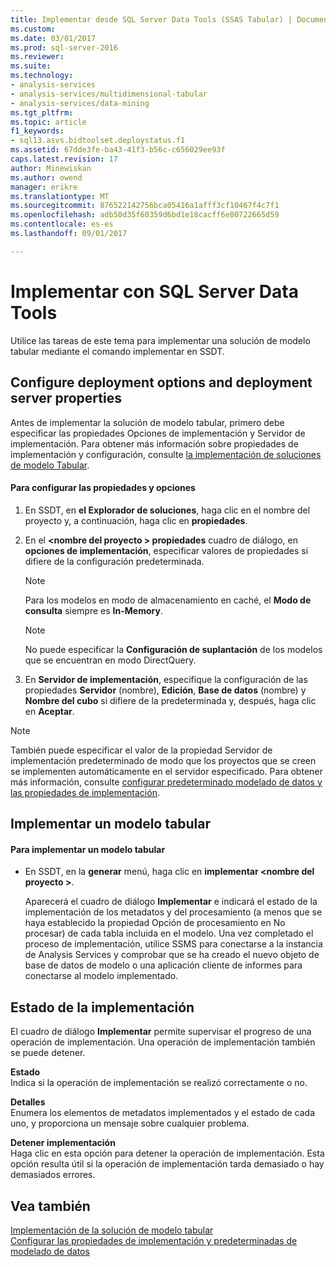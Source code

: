 ```yaml
---
title: Implementar desde SQL Server Data Tools (SSAS Tabular) | Documentos de Microsoft
ms.custom: 
ms.date: 03/01/2017
ms.prod: sql-server-2016
ms.reviewer: 
ms.suite: 
ms.technology:
- analysis-services
- analysis-services/multidimensional-tabular
- analysis-services/data-mining
ms.tgt_pltfrm: 
ms.topic: article
f1_keywords:
- sql13.asvs.bidtoolset.deploystatus.f1
ms.assetid: 67dde3fe-ba43-41f3-b56c-c656029ee93f
caps.latest.revision: 17
author: Minewiskan
ms.author: owend
manager: erikre
ms.translationtype: MT
ms.sourcegitcommit: 876522142756bca05416a1afff3cf10467f4c7f1
ms.openlocfilehash: adb50d35f60359d6bd1e18cacff6e80722665d59
ms.contentlocale: es-es
ms.lasthandoff: 09/01/2017

---
```

# <a name="deploy-from-sql-server-data-tools"></a>Implementar con SQL Server Data Tools
  Utilice las tareas de este tema para implementar una solución de modelo tabular mediante el comando implementar en SSDT.  
  
##  <a name="bkmk_deploy"></a> Configure deployment options and deployment server properties  
 Antes de implementar la solución de modelo tabular, primero debe especificar las propiedades Opciones de implementación y Servidor de implementación. Para obtener más información sobre propiedades de implementación y configuración, consulte [la implementación de soluciones de modelo Tabular](../../analysis-services/tabular-models/tabular-model-solution-deployment-ssas-tabular.md).  
  
#### <a name="to-configure-options-and-properties"></a>Para configurar las propiedades y opciones  
  
1.  En SSDT, en **el Explorador de soluciones**, haga clic en el nombre del proyecto y, a continuación, haga clic en **propiedades**.  
  
2.  En el  **\<nombre del proyecto > propiedades** cuadro de diálogo, en **opciones de implementación**, especificar valores de propiedades si difiere de la configuración predeterminada.  
  
    > [!NOTE]  
    >  Para los modelos en modo de almacenamiento en caché, el **Modo de consulta** siempre es **In-Memory**.  
  
    > [!NOTE]  
    >  No puede especificar la **Configuración de suplantación** de los modelos que se encuentran en modo DirectQuery.  
  
3.  En **Servidor de implementación**, especifique la configuración de las propiedades **Servidor** (nombre), **Edición**, **Base de datos** (nombre) y **Nombre del cubo** si difiere de la predeterminada y, después, haga clic en **Aceptar**.  
  
> [!NOTE]  
>  También puede especificar el valor de la propiedad Servidor de implementación predeterminado de modo que los proyectos que se creen se implementen automáticamente en el servidor especificado. Para obtener más información, consulte [configurar predeterminado modelado de datos y las propiedades de implementación](../../analysis-services/tabular-models/configure-default-data-modeling-and-deployment-properties-ssas-tabular.md).  
  
##  <a name="bkmk_deploy_proc"></a>Implementar un modelo tabular  
  
#### <a name="to-deploy-a-tabular-model"></a>Para implementar un modelo tabular
  
-   En SSDT, en la **generar** menú, haga clic en **implementar \<nombre del proyecto >**.  
  
     Aparecerá el cuadro de diálogo **Implementar** e indicará el estado de la implementación de los metadatos y del procesamiento (a menos que se haya establecido la propiedad Opción de procesamiento en No procesar) de cada tabla incluida en el modelo. Una vez completado el proceso de implementación, utilice SSMS para conectarse a la instancia de Analysis Services y comprobar que se ha creado el nuevo objeto de base de datos de modelo o una aplicación cliente de informes para conectarse al modelo implementado.  
  
##  <a name="bkmk_deploy_status"></a> Estado de la implementación  
 El cuadro de diálogo **Implementar** permite supervisar el progreso de una operación de implementación. Una operación de implementación también se puede detener.  
  
 **Estado**  
 Indica si la operación de implementación se realizó correctamente o no.  
  
 **Detalles**  
 Enumera los elementos de metadatos implementados y el estado de cada uno, y proporciona un mensaje sobre cualquier problema.  
  
 **Detener implementación**  
 Haga clic en esta opción para detener la operación de implementación. Esta opción resulta útil si la operación de implementación tarda demasiado o hay demasiados errores.  
  
## <a name="see-also"></a>Vea también  
 [Implementación de la solución de modelo tabular](../../analysis-services/tabular-models/tabular-model-solution-deployment-ssas-tabular.md)   
 [Configurar las propiedades de implementación y predeterminadas de modelado de datos](../../analysis-services/tabular-models/configure-default-data-modeling-and-deployment-properties-ssas-tabular.md)  
  
  

